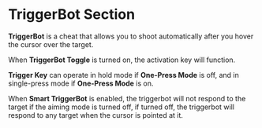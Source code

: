# TriggerBot Section

**TriggerBot** is a cheat that allows you to shoot automatically after you hover the cursor over the target.

When **TriggerBot Toggle** is turned on, the activation key will function.

**Trigger Key** can operate in hold mode if **One-Press Mode** is off, and in single-press mode if **One-Press Mode** is on.

When **Smart TriggerBot** is enabled, the triggerbot will not respond to the target if the aiming mode is turned off, if turned off, the triggerbot will respond to any target when the cursor is pointed at it.